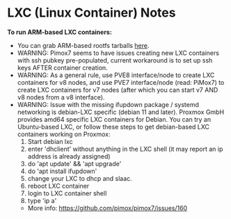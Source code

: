 LXC (Linux Container) Notes
===========================

__To run ARM-based LXC containers:__

- You can grab ARM-based rootfs tarballs [here](https://jenkins.linuxcontainers.org/view/Images/).
- WARNING: Pimox7 seems to have issues creating new LXC containers with ssh pubkey pre-populated, current workaround is to set up ssh keys AFTER container creation.
- WARNING: As a general rule, use PVE8 interface/node to create LXC containers for v8 nodes, and use PVE7 interface/node (read: PiMox7) to create LXC containers for v7 nodes (after which you can start v7 AND v8 nodes from a v8 interface).
- WARNING: Issue with the missing ifupdown package / systemd networking is debian-LXC specific (debian 11 and later). Proxmox GmbH provides amd64 specific LXC containers for Debian. You can try an Ubuntu-based LXC, or follow these steps to get debian-based LXC containers working on Proxmox:
    1. Start debian lxc
    2. enter 'dhclient' without anything in the LXC shell (it may report an ip address is already assigned)
    3. do 'apt update' && 'apt upgrade'
    4. do 'apt install ifupdown'
    5. change your LXC to dhcp and slaac.
    6. reboot LXC container
    7. login to LXC container shell
    8. type 'ip a'
    -  More info: https://github.com/pimox/pimox7/issues/160
